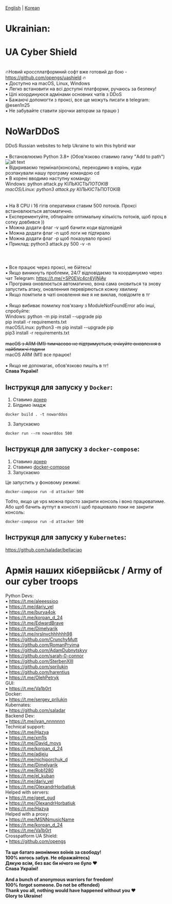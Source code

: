 [English](https://github.com/AlexTrushkovsky/NoWarDDoS/blob/main/README_en.md) | [Korean](https://github.com/AlexTrushkovsky/NoWarDDoS/blob/main/README_ko.md)

# <b1>Ukrainian:</b1>

# UA Cyber Shield

<br />🔥Новий кроссплатформний софт вже готовий до бою - https://github.com/opengs/uashield 🔥
<br />▪ Доступно на macOS, Linux, Windows
<br />▪ Легко встановити на всі доступні платформи, ручаюсь за безпеку!
<br />▪ Цілі координуюся адмінами основних чатів з DDoS
<br />▪ Бажаючі допомогти з проксі, все ще можуть писати в telegram: @esen1n25
<br />▪ Не забувайте ставити зірочки авторам за працю )

# NoWarDDoS

DDoS Russian websites to help Ukraine to win this hybrid war
<br />
<br />▪ Встановлюємо Python 3.8+ (Обов'язково ставимо галку "Add to path")
![alt text](https://miro.medium.com/max/1344/0*7nOyowsPsGI19pZT.png)
<br />▪ Відкриваємо термінал(консоль), переходимо в корінь, куди розпакували нашу програму командою cd
<br />▪ В корені вводимо наступну команду:
<br /> Windows: python attack.py КІЛЬКІСТЬ*ПОТОКІВ
<br /> macOS/Linux: python3 attack.py КІЛЬКІСТЬ*ПОТОКІВ
<br />  
<br />▪ На 8 CPU і 16 гігів оперативки ставим 500 потоків. Проксі встановлюється автоматично.
<br />▪ Експерементуйте, обтирайте оптимальну кількість потоків, щоб проц в сотку довбився ))
<br />▪ Можна додати флаг -v щоб бачити коди відповідей
<br />▪ Можна додати флаг -n щоб логи не підтирало
<br />▪ Можна додати флаг -p щоб показувало проксі
<br />▪ Приклад: python3 attack.py 500 -v -n
<br />

#

<br />▪ Все працює через проксі, не бійтесь!
<br />▪ Якщо виникнуть проблеми, 24/7 відповідаємо та координуємо через чат Telegram: https://t.me/+SP0EVc4cr4VjNjAy
<br />▪ Програма оновлюється автоматично, вона сама оновиться та знову запустить атаку, оновленния перевіряються кожну хвилину
<br />▪ Якщо помітили в чаті оновлення яке я не виклав, повідомте в тг
<br />
<br />▪ Якщо вибиває помилку пов'язану з ModuleNotFoundError aбо інші, спробуйте:
<br /> Windows: python -m pip install --upgrade pip
<br /> pip install -r requirements.txt
<br /> macOS/Linux: python3 -m pip install --upgrade pip
<br /> pip3 install -r requirements.txt
<br />
<br /> ~~macOS з ARM (M1) тимчасово не підтримується, очікуйте оновлення в найближчі години~~
<br /> macOS ARM (M1) все працює!
<br />
<br />▪ Якщо не допомагає, обов'язково пишіть в тг!
<br />**Слава Україні!**

## Інструкця для запуску у `Docker`:

1. Ставимо [докер](https://www.docker.com/)
2. Білдимо імадж

```shell
docker build . -t nowarddos
```

3. Запускаємо

```shell
docker run --rm nowarddos 500
```

## Інструкця для запуску з `docker-compose`:

1. Ставимо [докер](https://docs.docker.com/get-docker/)
2. Ставимо [docker-compose](https://docs.docker.com/compose/install/)
3. Запускаємо

Це запустить у фоновому режимі:

```shell
docker-compose run -d attacker 500
```

Тобто, якщо це vps можна просто закрити консоль і воно працюватиме.
Або щоб бачить аутпут в консолі і щоб працювало поки не закрити консоль:

```shell
docker-compose run -d attacker 500
```

## Інструкця для запуску у `Kubernetes`:

https://github.com/saladar/bellaciao

# Армія наших кібервійськ / Army of our cyber troops
Python Devs:
<br />    ▪ https://t.me/aleeessioo
<br />    ▪ https://t.me/dariy_vel
<br />    ▪ https://t.me/burya4ok
<br />    ▪ https://t.me/korpan_d_24 
<br />    ▪ https://t.me/EdwardBrave
<br />    ▪ https://t.me/Djmelyarik
<br />    ▪ https://t.me/nrslnvchhhhhh98
<br />    ▪ https://github.com/CrunchyMutt
<br />    ▪ https://github.com/RomanPryima
<br />    ▪ https://github.com/AdamDubnytskyy
<br />    ▪ https://github.com/sarah-0-connor
<br />    ▪ https://github.com/SterbenXIII
<br />    ▪ https://github.com/sprilukin
<br />    ▪ https://github.com/harentius
<br />    ▪ https://t.me/OlehPetryk
<br />GUI:
<br />    ▪ https://t.me/Va1b0rt
<br />Docker:
<br />    ▪ https://t.me/sergey_prilukin
<br />Kubernates:
<br />    ▪ https://github.com/saladar
<br />Backend Dev:
<br />    ▪ https://t.me/ivan_nnnnnnn
<br />Technical support:
<br />    ▪ https://t.me/Hazya
<br />    ▪ https://t.me/xm1ls
<br />    ▪ https://t.me/David_movs
<br />    ▪ https://t.me/korpan_d_24
<br />    ▪ https://t.me/adjeju
<br />    ▪ https://t.me/nichiporchuk_d
<br />    ▪ https://t.me/Djmelyarik
<br />    ▪ https://t.me/Rob1280
<br />    ▪ https://t.me/el_kuban
<br />    ▪ https://t.me/dariy_vel
<br />    ▪ https://t.me/OlexandrHorbatiuk
<br />Helped with servers:
<br />    ▪ https://t.me/geet_gud
<br />    ▪ https://t.me/OlexandrHorbatiuk
<br />    ▪ https://t.me/Hazya
<br />Helped with a proxy:
<br />    ▪ https://t.me/MSNNmusicName
<br />    ▪ https://t.me/korpan_d_24
<br />    ▪ https://t.me/Va1b0rt
<br />Crosspatform UA Shield:
<br />    ▪ https://github.com/opengs
<br />
<br />**Та ще батаго анонімних воїнів за свободу!**
<br />**100% когось забув. Не ображайтесь)**
<br />**Дякую всім, без вас би нічого не було ❤️**
<br />**Слава Україні!**
<br />
<br />**And a bunch of anonymous warriors for freedom!**
<br />**100% forgot someone. Do not be offended)**
<br />**Thank you all, nothing would have happened without you ❤️**
<br />**Glory to Ukraine!**
